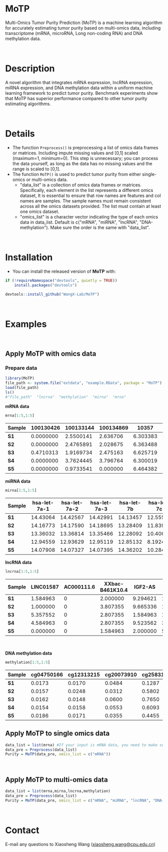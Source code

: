 # MoTP

Multi-Omics Tumor Purity Prediction (MoTP) is a machine learning algorithm for accurately estimating tumor purity based on multi-omics data, including transcriptome (mRNA, microRNA, Long non-coding RNA) and DNA methylation data.



&nbsp;
&nbsp;

# Description

A novel algorithm that integrates mRNA expression, lncRNA expression, miRNA expression, and DNA methylation data within a uniform  machine learning framework to predict tumor purity. Benchmark experiments show that MoTP has superior performance compared to other tumor purity estimating algorithms.



&nbsp;

# Details

+ The function `Preprocess()` is preprocessing a list of omics data frames or matrices. Including impute missing values and [0,1] scaled (maximum=1, minimum=0). This step is unnecessary; you can process the data yourself, as long as the data has no missing values and the range is scaled to [0,1].
+ The function `MoTP()` is used to predict tumor purity from either single-omics or multi-omics data.
  + "data_list" is a collection of omics data frames or matrices. Specifically, each element in the list represents a different omics dataset, It is essential to ensure that row names are features and col names are samples. The sample names must remain consistent across all the omics datasets provided. The list must contain at least one omics dataset.
  + "omics_list" is a character vector indicating the type of each omics data in data_list. Default is c("mRNA", "miRNA", "lncRNA", "DNA-methylation"). Make sure the order is the same with "data_list".

&nbsp;
&nbsp;

# Installation

- You can install the released version of **MoTP** with:
  &nbsp;

```R
if (!requireNamespace("devtools", quietly = TRUE))
    install.packages("devtools")

devtools::install_github("WangX-Lab/MoTP")
```

&nbsp;
&nbsp;

# Examples

&nbsp;
&nbsp;

## **Apply MoTP with omics data** 

### **Prepare data**

```R
library(MoTP)
file_path <- system.file("extdata", "example.RData", package = "MoTP")
load(file_path)
ls()
#"file_path"  "lncrna"  "methylation"  "mirna"  "mrna"
```



**mRNA data**

```R
mrna[1:5,1:5]
```

| Sample | 100130426 | 100133144 | 100134869 | 10357    | 10431     |
| ------ | --------- | --------- | --------- | -------- | --------- |
| **S1** | 0.0000000 | 2.5500141 | 2.636706  | 6.303383 | 9.529827  |
| **S2** | 0.0000000 | 2.4765891 | 2.028675  | 6.363488 | 10.392884 |
| **S3** | 0.4710313 | 1.9169734 | 2.475163  | 6.625719 | 10.671783 |
| **S4** | 0.0000000 | 3.7624445 | 3.796764  | 6.300019 | 10.914296 |
| **S5** | 0.0000000 | 0.9733541 | 0.000000  | 6.464382 | 10.053460 |



**miRNA data**

```R
mirna[1:5,1:5]
```

| Sample | hsa-let-7a-1 | hsa-let-7a-2 | hsa-let-7a-3 | hsa-let-7b | hsa-let-7c |
| ------ | ------------ | ------------ | ------------ | ---------- | ---------- |
| **S1** | 14.43064     | 14.42567     | 14.42991     | 14.13457   | 12.55568   |
| **S2** | 14.16773     | 14.17590     | 14.18695     | 13.28409   | 11.83922   |
| **S3** | 13.36032     | 13.36814     | 13.35466     | 12.28092   | 10.40663   |
| **S4** | 12.94559     | 12.93629     | 12.95119     | 12.85132   | 8.19243    |
| **S5** | 14.07908     | 14.07327     | 14.07395     | 14.36202   | 10.28470   |





**lncRNA data**

```R
lncrna[1:5,1:5]
```

| Sample | **LINC01587** | **AC000111.6** | **XXbac-B461K10.4** | **IGF2-AS** | **TPTEP1** |
| ------ | ------------- | -------------- | ------------------- | ----------- | ---------- |
| **S1** | 1.584963      | 0              | 2.000000            | 9.294621    | 10.70908   |
| **S2** | 1.000000      | 0              | 3.807355            | 9.665336    | 10.05799   |
| **S3** | 5.357552      | 0              | 2.807355            | 1.584963    | 10.67772   |
| **S4** | 4.584963      | 0              | 2.807355            | 9.523562    | 3.00000    |
| **S5** | 0.000000      | 0              | 1.584963            | 2.000000    | 5.83289    |

&nbsp;

**DNA methylation data**

```R
methylation[1:5,1:5]
```

| Sample | cg04750166 | cg12313215 | cg20073910 | cg25831071 | cg20980303 |
| ------ | ---------- | ---------- | ---------- | ---------- | ---------- |
| **S1** | 0.0173     | 0.0170     | 0.0484     | 0.1287     | NA         |
| **S2** | 0.0157     | 0.0248     | 0.0312     | 0.5802     | NA         |
| **S3** | 0.0162     | 0.0148     | 0.0600     | 0.7650     | NA         |
| **S4** | 0.0154     | 0.0158     | 0.0553     | 0.6093     | NA         |
| **S5** | 0.0186     | 0.0171     | 0.0355     | 0.4455     | NA         |




## Apply MoTP to single omics data

```R
data_list = list(mrna) #If your input is mRNA data, you need to make sure the feature is Gene ID
data_pre = Preprocess(data_list)
Purity = MoTP(data_pre, omics_list = c("mRNA"))
```

&nbsp;
&nbsp;


## **Apply MoTP to multi-omics data**



```R
data_list = list(mrna,mirna,lncrna,methylation)
data_pre = Preprocess(data_list)
Purity = MoTP(data_pre, omics_list = c("mRNA", "miRNA", "lncRNA", "DNA-methylation"))
```


&nbsp;
# Contact

E-mail any questions to Xiaosheng Wang (xiaosheng.wang@cpu.edu.cn)
